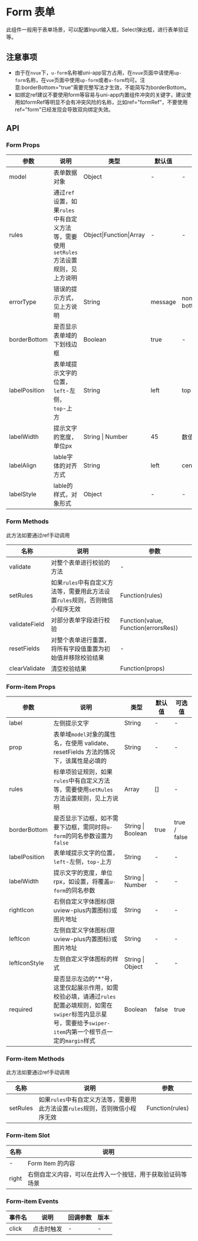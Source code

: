 # Form 表单

此组件一般用于表单场景，可以配置Input输入框，Select弹出框，进行表单验证等。

## 注意事项

- 由于在`nvue`下，`u-form`名称被uni-app官方占用，在`nvue`页面中请使用`up-form`名称，在`vue`页面中使用`up-form`或者`u-form`均可。注意:borderBottom="true"需要完整写法才生效，不能简写为borderBottom。
- 如绑定ref建议不要使用form等容易与uni-app内置组件冲突的关键字，建议使用如formRef等明显不会有冲突风险的名称，比如ref="formRef"，不要使用ref="form"已经发现会导致双向绑定失效。

## API

### Form Props

| 参数 | 说明 | 类型 | 默认值 | 可选值 |
| --- | --- | --- | --- | --- |
| model | 表单数据对象 | Object | - | - |
| rules | 通过`ref`设置，如果`rules`中有自定义方法等，需要使用`setRules`方法设置规则，见上方说明 | Object\|Function\|Array | - | - |
| errorType | 错误的提示方式，见上方说明 | String | message | none\|toast\|border-bottom\|none |
| borderBottom | 是否显示表单域的下划线边框 | Boolean | true | - |
| labelPosition | 表单域提示文字的位置，`left`-左侧，`top`-上方 | String | left | top |
| labelWidth | 提示文字的宽度，单位px | String \| Number | 45 | 数值 / auto |
| labelAlign | lable字体的对齐方式 | String | left | center / right |
| labelStyle | lable的样式，对象形式 | Object | - | - |

### Form Methods

此方法如要通过ref手动调用

| 名称 | 说明 | 参数 |
| --- | --- | --- |
| validate | 对整个表单进行校验的方法 | - |
| setRules | 如果`rules`中有自定义方法等，需要用此方法设置`rules`规则，否则微信小程序无效 | Function(rules) |
| validateField | 对部分表单字段进行校验 | Function(value, Function(errorsRes)) |
| resetFields | 对整个表单进行重置，将所有字段值重置为初始值并移除校验结果 | - |
| clearValidate | 清空校验结果 | Function(props) |

### Form-item Props

| 参数 | 说明 | 类型 | 默认值 | 可选值 |
| --- | --- | --- | --- | --- |
| label | 左侧提示文字 | String | - | - |
| prop | 表单域`model`对象的属性名，在使用 validate、resetFields 方法的情况下，该属性是必填的 | String | - | - |
| rules | 标单项验证规则，如果`rules`中有自定义方法等，需要使用`setRules`方法设置规则，见上方说明 | Array | [] | - |
| borderBottom | 是否显示下边框，如不需要下边框，需同时将`u-form`的同名参数设置为`false` | String \| Boolean | true | true / false |
| labelPosition | 表单域提示文字的位置，`left`-左侧，`top`-上方 | String | - | - |
| labelWidth | 提示文字的宽度，单位rpx，如设置，将覆盖`u-form`的同名参数 | String \| Number | - | - |
| rightIcon | 右侧自定义字体图标(限uview-plus内置图标)或图片地址 | String | - | - |
| leftIcon | 左侧自定义字体图标(限uview-plus内置图标)或图片地址 | String | - | - |
| leftIconStyle | 左侧自定义字体图标的样式 | String \| Object | - | - |
| required | 是否显示左边的"*"号，这里仅起展示作用，如需校验必填，请通过`rules`配置必填规则，如需在`swiper`标签内显示星号，需要给予`swiper-item`内第一个根节点一定的`margin`样式 | Boolean | false | true |

### Form-item Methods

此方法如要通过ref手动调用

| 名称 | 说明 | 参数 |
| --- | --- | --- |
| setRules | 如果`rules`中有自定义方法等，需要用此方法设置`rules`规则，否则微信小程序无效 | Function(rules) |

### Form-item Slot

| 名称 | 说明 |
| --- | --- |
| - | Form Item 的内容 |
| right | 右侧自定义内容，可以在此传入一个按钮，用于获取验证码等场景 |

### Form-item Events

| 事件名 | 说明 | 回调参数 | 版本 |
| --- | --- | --- | --- |
| click | 点击时触发 | - | - |